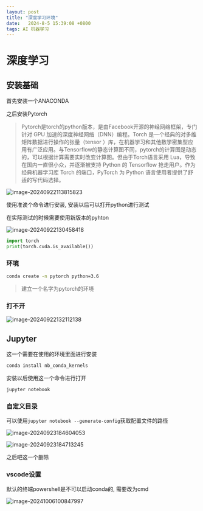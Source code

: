 ```yaml
---
layout: post
title: "深度学习环境" 
date:   2024-8-5 15:39:08 +0800
tags: AI 机器学习
---
```


# 深度学习

## 安装基础

首先安装一个ANACONDA

之后安装Pytorch

> Pytorch是torch的python版本，是由Facebook开源的神经网络框架，专门针对 GPU 加速的深度神经网络（DNN）编程。Torch 是一个经典的对多维矩阵数据进行操作的张量（tensor ）库，在机器学习和其他数学密集型应用有广泛应用。与Tensorflow的静态计算图不同，pytorch的计算图是动态的，可以根据计算需要实时改变计算图。但由于Torch语言采用 Lua，导致在国内一直很小众，并逐渐被支持 Python 的 Tensorflow 抢走用户。作为经典机器学习库 Torch 的端口，PyTorch 为 Python 语言使用者提供了舒适的写代码选择。

![image-20240922113815823](https://picture-01-1316374204.cos.ap-beijing.myqcloud.com/image/202409221138875.png)

使用准诶个命令进行安装, 安装以后可以打开python进行测试

在实际测试的时候需要使用新版本的pyhton

![image-20240922130458418](https://picture-01-1316374204.cos.ap-beijing.myqcloud.com/image/202409221304462.png)

```python
import torch
print(torch.cuda.is_available())
```

### 环境

```bash
conda create -n pytorch python=3.6
```

> 建立一个名字为pytorch的环境

### 打不开

![image-20240922132112138](https://picture-01-1316374204.cos.ap-beijing.myqcloud.com/image/202409221321170.png)

## Jupyter

这一个需要在使用的环境里面进行安装

```python
conda install nb_conda_kernels
```

安装以后使用这一个命令进行打开

```c
jupyter notebook
```

### 自定义目录

可以使用`jupyter notebook --generate-config`获取配置文件的路径

![image-20240923184604053](https://picture-01-1316374204.cos.ap-beijing.myqcloud.com/image/202409231846143.png)

![image-20240923184713245](https://picture-01-1316374204.cos.ap-beijing.myqcloud.com/image/202409231847284.png)

之后吧这一个删除

### vscode设置

默认的终端powershell是不可以启动conda的, 需要改为cmd

![image-20241006100847997](https://picture-01-1316374204.cos.ap-beijing.myqcloud.com/image/202410061008150.png)
